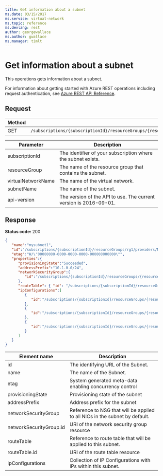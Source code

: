 ```yaml
---
title: Get information about a subnet
ms.date: 03/15/2017
ms.service: virtual-network
ms.topic: reference
ms.devlang: rest
author: georgewallace
ms.author: gwallace
ms.manager: timlt
---
```

# Get information about a subnet

This operations gets information about a subnet.

For information about getting started with Azure REST operations including request authentication, see [Azure REST API Reference](../../index.md).

## Request  

|Method|Request URI|  
|------------|-----------------|  
|GET|`/subscriptions/{subscriptionId}/resourceGroups/{resourceGroup}/providers/Microsoft.Network/virtualNetworks/{virtualNetworkName}/subnets/{subnetName}`|  
  
| Parameter | Description |
| --------- | ----------- |
| subscriptionId | The identifier of your subscription where the subnet exists. |
| resourceGroup | The name of the resource group that contains the subnet. |
| virtualNetworkName | The name of the virtual network. |
| subnetName | The name of the subnet. |
| api-version | The version of the API to use. The current version is 2016-09-01. | 

## Response  
 **Status code:** 200  
  
```json  
{   
   "name":"mysubnet1",  
   "id":"/subscriptions/{subscriptionId}/resourceGroups/rg1/providers/Microsoft.Network/virtualNetworks/vnet1/subnets/mysubnet1",  
   "etag":"W/\"00000000-0000-0000-0000-000000000000\"",  
   "properties":{   
      "provisioningState":"Succeeded",  
      "addressPrefix":"10.1.0.0/24",  
      "networkSecurityGroup":{   
         "id":"/subscriptions/{subscriptionId}/resourceGroups/{resourceGroupName}/providers/Microsoft.Network/networkSecurityGroups/myNSG1"  
      },  
      "routeTable": { "id": "/subscriptions/{subscriptionId}/resourceGroups/{resourceGroupName}/providers/Microsoft.Network/routeTables/myRT1" },  
      "ipConfigurations":[   
         {   
            "id":"/subscriptions/{subscriptionId}/resourceGroups/{resourceGroupName}/providers/Microsoft.Network/networkInterfaces/vm1nic1/ipConfigurations/ip1"  
         },  
         {   
            "id":"/subscriptions/{subscriptionId}/resourceGroups/{resourceGroupName}/providers/Microsoft.Network/loadBalancers/lb1/frontendIpConfigurations/ip1"  
         },  
         {   
            "id":"/subscriptions/{subscriptionId}/resourceGroups/{resourceGroupName}/providers/Microsoft.Network/vpnGateways/gw1/ipConfigurations/ip1"  
         }  
      ]  
   }  
}  
```  
  
|Element name|Description|  
|------------------|-----------------|  
|id|The identifying URL of the Subnet.|  
|name|The name of the Subnet.|  
|etag|System generated meta-data enabling concurrency control|  
|provisioningState|Provisioning state of the subnet|  
|addressPrefix|Address prefix for the subnet|  
|networkSecurityGroup|Reference to NSG that will be applied to all NICs in the subnet by default.|  
|networkSecurityGroup.id|URI of the network security group resource|  
|routeTable|Reference to route table that will be applied to this subnet.|  
|routeTable.id|URI of the route table resource|  
|ipConfigurations|Collection of IP Configurations with IPs within this subnet.|
